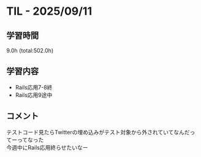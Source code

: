 # TIL - 2025/09/11

## 学習時間
9.0h (total:502.0h)

## 学習内容
- Rails応用7-8終
- Rails応用9途中

## コメント
テストコード見たらTwitterの埋め込みがテスト対象から外されていてなんだってーってなった<br>
今週中にRails応用終らせたいなー
